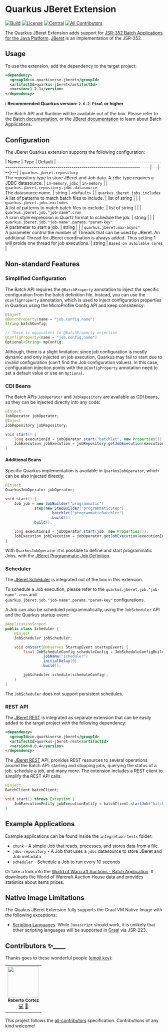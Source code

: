 # Quarkus JBeret Extension
<!-- ALL-CONTRIBUTORS-BADGE:START - Do not remove or modify this section -->
[![Build](https://github.com/quarkiverse/quarkiverse-jberet/workflows/Build/badge.svg?branch=main)](https://github.com/quarkiverse/quarkiverse-jberet/actions?query=workflow%3ABuild)
[![License](https://img.shields.io/github/license/quarkiverse/quarkiverse-jberet.svg)](http://www.apache.org/licenses/LICENSE-2.0)
[![Central](https://img.shields.io/maven-central/v/io.quarkiverse.jberet/quarkus-jberet-parent?color=green)](https://search.maven.org/search?q=a:quarkus-jberet-parent)
[![All Contributors](https://img.shields.io/badge/all_contributors-1-green.svg)](#contributors-)
<!-- ALL-CONTRIBUTORS-BADGE:END -->

The Quarkus JBeret Extension adds support for 
[JSR-352 Batch Applications for the Java Platform](https://jcp.org/en/jsr/detail?id=352). 
[JBeret](https://github.com/jberet) is an implementation of the JSR-352.

## Usage

To use the extension, add the dependency to the target project:

```xml
<dependency>
  <groupId>io.quarkiverse.jberet</groupId>
  <artifactId>quarkus-jberet</artifactId>
  <version>1.2.1</version>
</dependency>
```

:information_source: **Recommended Quarkus version: `2.6.2.Final` or higher**

The Batch API and Runtime will be available out of the box. Please refer to the 
[Batch documentation](https://jcp.org/en/jsr/detail?id=352), or the 
[JBeret documentation](https://jberet.gitbooks.io/jberet-user-guide/content/) to learn about Batch Applications.  

## Configuration

The JBeret Quarkus extension supports the following configuration:

 | Name                                                                                                                       | Type  | Default  |
----------------------------------------------------------------------------------------------------------------------------|---|---|---|
 | `quarkus.jberet.repository`<br>The repository type to store JBeret and Job data. A `jdbc` type requires a JDBC datasource. | `in-memory`, `jdbc`  | `in-memory` |
 | `quarkus.jberet.repository.jdbc.datasource`<br>The datasource name.                                                        | string  | `<default>` |
 | `quarkus.jberet.jobs.includes`<br>A list of patterns to match batch files to include.                                      | list of string  | |
 | `quarkus.jberet.jobs.excludes`<br>A list of patterns to match batch files to exclude.                                      | list of string  | |
 | `quarkus.jberet.job."job-name".cron`<br>A cron style expression in Quartz format to schedule the job.                      | string  | |
 | `quarkus.jberet.job."job-name".params."param-key"`<br>A parameter to start a job.                                          | string  | |
 | `quarkus.jberet.max-async"`<br>A parameter control the number of Threads that can be used by JBeret. An additional Thread for JBeret coordination is always added. Thus setting 1 will proide one thread for job executions. | string              | `Based on available cores` |
 
## Non-standard Features

### Simplified Configuration

The Batch API requires the `@BatchProperty` annotation to inject the specific configuration from the batch definition 
file. Instead, you can use the `@ConfigProperty` annotation, which is used to inject configuration properties in 
Quarkus using the MicroProfile Config API and keep consistency:

```java
@Inject
@BatchProperty(name = "job.config.name")
String batchConfig;

// These is equivalent to @BatchProperty injection
@ConfigProperty(name = "job.config.name")
Optional<String> mpConfig;
```

Although, there is a slight limitation: since job configuration is mostly dynamic and only injected on job execution, 
Quarkus may fail to start due to invalid configuration (can't find the Job configuration values). In this case, 
configuration injection points with the `@ConfigProperty` annotation need to set a default value or use an `Optional`.     

### CDI Beans

The Batch APIs `JobOperator` and `JobRepository` are available as CDI beans, so they can be injected directly into any 
code:

```java
@Inject
JobOperator jobOperator;
@Inject
JobRepository jobRepository;

void start() {
    long executionId = jobOperator.start("batchlet", new Properties());
    JobExecution jobExecution = jobRepository.getJobExecution(executionId);
}
```

#### Additional Beans

Specific Quarkus implementation is available in `QuarkusJobOperator`, which can be also injected directly:

```java
@Inject
QuarkusJobOperator jobOperator;

void start() {
    Job job = new JobBuilder("programmatic")
            .step(new StepBuilder("programmaticStep")
                    .batchlet("programmaticBatchlet")
                    .build())
            .build();
    
    long executionId = jobOperator.start(job, new Properties());
    JobExecution jobExecution = jobOperator.getJobExecution(executionId);
}
```

With `QuarkusJobOperator` it is possible to define and start programmatic Jobs, with the 
[JBeret Programmatic Job Definition](https://jberet.gitbooks.io/jberet-user-guide/content/programmatic_job_definition_with_java/).

### Scheduler

The [JBeret Scheduler](https://github.com/jberet/jberet-schedule) is integrated out of the box in this extension. 

To schedule a Job execution, please refer to the `quarkus.jberet.job."job-name".cron` and  
`quarkus.jberet.job."job-name".params."param-key"` configurations.

A Job can also be scheduled programmatically, using the `JobScheduler` API and the Quarkus startup event:

```java
@ApplicationScoped
public class Scheduler {
    @Inject
    JobScheduler jobScheduler;

    void onStart(@Observes StartupEvent startupEvent) {
        final JobScheduleConfig scheduleConfig = JobScheduleConfigBuilder.newInstance()
                .jobName("scheduler")
                .initialDelay(0)
                .build();

        jobScheduler.schedule(scheduleConfig);
    }
}
```

The `JobScheduler` does not support persistent schedules. 

### REST API

The [JBeret REST](https://github.com/jberet/jberet-rest) is integrated as separate extension that can be easily added 
to the target project with the following dependency:

```xml
<dependency>
  <groupId>io.quarkiverse.jberet</groupId>
  <artifactId>quarkus-jberet-rest</artifactId>
  <version>0.0.4</version>
</dependency>
```

The [JBeret REST](https://github.com/jberet/jberet-rest) API, provides REST resources to several operations around the 
Batch API: starting and stopping jobs, querying the status of a job, schedule a job, and many more. The extension 
includes a REST client to simplify the REST API calls:

```java
@Inject
BatchClient batchClient;

void start() throws Exception {
    JobExecutionEntity jobExecutionEntity = batchClient.startJob("batchlet", new Properties());
}
```
 
## Example Applications

Example applications can be found inside the `integration-tests` folder:

* `chunk` - A simple Job that reads, processes, and stores data from a file.
* `jdbc-repository` - A Job that uses a `jdbc` datasource to store JBeret and Job metadata.
* `scheduler` - Schedule a Job to run every 10 seconds 

Or take a look into the [World of Warcraft Auctions - Batch Application](https://github.com/radcortez/wow-auctions). It 
downloads the World of Warcraft Auction House data and provides statistics about items prices. 

## Native Image Limitations

The Quakus JBeret Extension fully supports the Graal VM Native Image with the following exceptions:

* [Scripting Languages](https://jberet.gitbooks.io/jberet-user-guide/content/develop_batch_artifacts_in_script_languages/). 
While `Javascript` should work, it is unlikely that other scripting languages will be supported in 
[Graal](https://github.com/oracle/graaljs/blob/master/docs/user/ScriptEngine.md) via JSR-223. 

## Contributors ✨____

Thanks goes to these wonderful people ([emoji key](https://allcontributors.org/docs/en/emoji-key)):

<!-- ALL-CONTRIBUTORS-LIST:START - Do not remove or modify this section -->
<!-- prettier-ignore-start -->
<!-- markdownlint-disable -->
<table>
  <tr>
    <td align="center"><a href="http://www.radcortez.com"><img src="https://avatars1.githubusercontent.com/u/5796305?v=4" width="100px;" alt=""/><br /><sub><b>Roberto Cortez</b></sub></a><br /><a href="https://github.com/quarkiverse/quarkiverse-jberet/commits?author=radcortez" title="Code">💻</a> <a href="#maintenance-radcortez" title="Maintenance">🚧</a></td>
  </tr>
</table>

<!-- markdownlint-enable -->
<!-- prettier-ignore-end -->
<!-- ALL-CONTRIBUTORS-LIST:END -->

This project follows the [all-contributors](https://github.com/all-contributors/all-contributors) specification. Contributions of any kind welcome!
